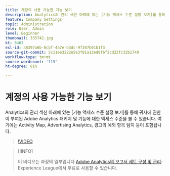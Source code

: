 ```yaml
---
title: 계정의 사용 가능한 기능 보기
description: Analytics의 관리 섹션 아래에 있는 [기능 액세스 수준 설정 보기]를 통해 귀사에 권한이 부여된 Adobe Analytics 패키지 및 기능에 대한 액세스 수준을 볼 수 있습니다. 여기에는 Activity Map, Advertising Analytics, 경고의 예외 항목 탐지 등이 포함됩니다.
feature: Company Settings
topic: Administration
role: User, Admin
level: Beginner
thumbnail: 335742.jpg
kt: 8463
exl-id: a8397a6b-0cbf-4a7e-b3dc-9f347b01b1f3
source-git-commit: 5c11ee3222e5e3f81a13ed8fbf2cd22fc32b1740
workflow-type: tm+mt
source-wordcount: '119'
ht-degree: 81%

---
```


# 계정의 사용 가능한 기능 보기

Analytics의 관리 섹션 아래에 있는 [기능 액세스 수준 설정 보기]를 통해 귀사에 권한이 부여된 Adobe Analytics 패키지 및 기능에 대한 액세스 수준을 볼 수 있습니다. 여기에는 Activity Map, Advertising Analytics, 경고의 예외 항목 탐지 등이 포함됩니다.

>[!VIDEO](https://video.tv.adobe.com/v/335742/?quality=12&learn=on)

>[!INFO]
>
> 이 비디오는 과정의 일부입니다 [Adobe Analytics의 보고서 세트 구성 및 관리](https://experienceleague.adobe.com/?recommended=Analytics-A-1-2021.1.administration): Experience League에서 무료로 사용할 수 있습니다.
